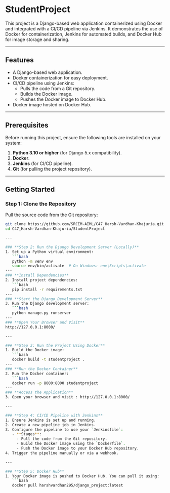 # **StudentProject**

This project is a Django-based web application containerized using Docker and integrated with a CI/CD pipeline via Jenkins. It demonstrates the use of Docker for containerization, Jenkins for automated builds, and Docker Hub for image storage and sharing.

---

## **Features**
- A Django-based web application.
- Docker containerization for easy deployment.
- CI/CD pipeline using Jenkins:
  - Pulls the code from a Git repository.
  - Builds the Docker image.
  - Pushes the Docker image to Docker Hub.
- Docker image hosted on Docker Hub.

---

## **Prerequisites**
Before running this project, ensure the following tools are installed on your system:
1. **Python 3.10 or higher** (for Django 5.x compatibility).
2. **Docker**.
3. **Jenkins** (for CI/CD pipeline).
4. **Git** (for pulling the project repository).

---

## **Getting Started**

### **Step 1: Clone the Repository**
Pull the source code from the Git repository:
```bash
git clone https://github.com/SRCEM-AIML/C47_Harsh-Vardhan-Khajuria.git
cd C47_Harsh-Vardhan-Khajuria/StudentProject

---

### **Step 2: Run the Django Development Server (Locally)**
1. Set up a Python virtual environment:
   ```bash
   python -m venv env
   source env/bin/activate  # On Windows: env\Scripts\activate
---
### **Install Dependencies**
2. Install project dependencies:
   ```bash
   pip install -r requirements.txt
---
### **Start the Django Development Server**
3. Run the Django development server:
   ```bash
   python manage.py runserver
---
### **Open Your Browser and Visit**
http://127.0.0.1:8000/

---

### **Step 3: Run the Project Using Docker**
1. Build the Docker image:
   ```bash
   docker build -t studentproject .
---
### **Run the Docker Container**
2. Run the Docker container:
   ```bash
   docker run -p 8000:8000 studentproject
---
### **Access the Application**
3. Open your browser and visit : http://127.0.0.1:8000/

---

### **Step 4: CI/CD Pipeline with Jenkins**
1. Ensure Jenkins is set up and running.
2. Create a new pipeline job in Jenkins.
3. Configure the pipeline to use your `Jenkinsfile`:
   - **Stages**:
     - Pull the code from the Git repository.
     - Build the Docker image using the `Dockerfile`.
     - Push the Docker image to your Docker Hub repository.
4. Trigger the pipeline manually or via a webhook.

---

### **Step 5: Docker Hub**
1. Your Docker image is pushed to Docker Hub. You can pull it using:
   ```bash
   docker pull harshvardhan295/django_project:latest

